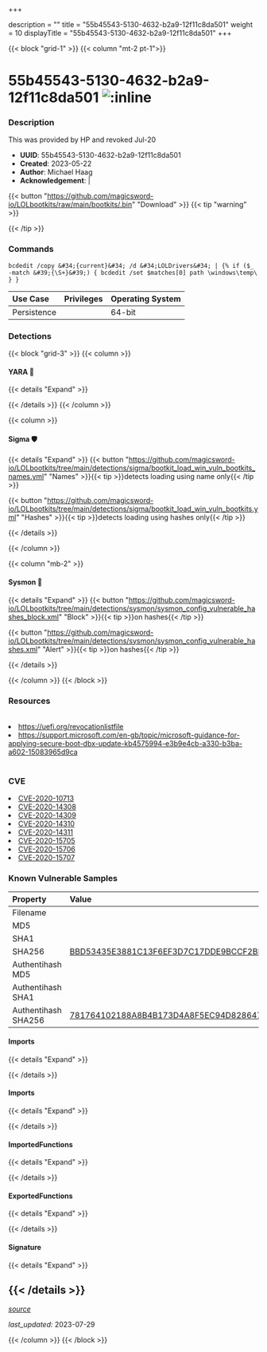 +++

description = ""
title = "55b45543-5130-4632-b2a9-12f11c8da501"
weight = 10
displayTitle = "55b45543-5130-4632-b2a9-12f11c8da501"
+++


{{< block "grid-1" >}}
{{< column "mt-2 pt-1">}}


# 55b45543-5130-4632-b2a9-12f11c8da501 ![:inline](/images/twitter_verified.png) 


### Description

This was provided by HP and revoked Jul-20
- **UUID**: 55b45543-5130-4632-b2a9-12f11c8da501
- **Created**: 2023-05-22
- **Author**: Michael Haag
- **Acknowledgement**:  | [](https://twitter.com/)

{{< button "https://github.com/magicsword-io/LOLbootkits/raw/main/bootkits/.bin" "Download" >}}
{{< tip "warning" >}}

{{< /tip >}}

### Commands

```
bcdedit /copy &#34;{current}&#34; /d &#34;LOLDrivers&#34; | {% if ($_ -match &#39;{\S+}&#39;) { bcdedit /set $matches[0] path \windows\temp\ } }
```


| Use Case | Privileges | Operating System | 
|:---- | ---- | ---- |
| Persistence |  | 64-bit |



### Detections


{{< block "grid-3" >}}
{{< column >}}
#### YARA 🏹
{{< details "Expand" >}}

{{< /details >}}
{{< /column >}}



{{< column >}}

#### Sigma 🛡️
{{< details "Expand" >}}
{{< button "https://github.com/magicsword-io/LOLbootkits/tree/main/detections/sigma/bootkit_load_win_vuln_bootkits_names.yml" "Names" >}}{{< tip >}}detects loading using name only{{< /tip >}} 


{{< button "https://github.com/magicsword-io/LOLbootkits/tree/main/detections/sigma/bootkit_load_win_vuln_bootkits.yml" "Hashes" >}}{{< tip >}}detects loading using hashes only{{< /tip >}} 

{{< /details >}}

{{< /column >}}


{{< column "mb-2" >}}

#### Sysmon 🔎
{{< details "Expand" >}}
{{< button "https://github.com/magicsword-io/LOLbootkits/tree/main/detections/sysmon/sysmon_config_vulnerable_hashes_block.xml" "Block" >}}{{< tip >}}on hashes{{< /tip >}} 

{{< button "https://github.com/magicsword-io/LOLbootkits/tree/main/detections/sysmon/sysmon_config_vulnerable_hashes.xml" "Alert" >}}{{< tip >}}on hashes{{< /tip >}} 

{{< /details >}}

{{< /column >}}
{{< /block >}}


### Resources
<br>
<li><a href="https://uefi.org/revocationlistfile">https://uefi.org/revocationlistfile</a></li>
<li><a href="https://support.microsoft.com/en-gb/topic/microsoft-guidance-for-applying-secure-boot-dbx-update-kb4575994-e3b9e4cb-a330-b3ba-a602-15083965d9ca">https://support.microsoft.com/en-gb/topic/microsoft-guidance-for-applying-secure-boot-dbx-update-kb4575994-e3b9e4cb-a330-b3ba-a602-15083965d9ca</a></li>
<br>

### CVE

<li><a href="https://cve.mitre.org/cgi-bin/cvename.cgi?name=CVE-2020-10713">CVE-2020-10713</a></li>
<li><a href="https://cve.mitre.org/cgi-bin/cvename.cgi?name=CVE-2020-14308">CVE-2020-14308</a></li>
<li><a href="https://cve.mitre.org/cgi-bin/cvename.cgi?name=CVE-2020-14309">CVE-2020-14309</a></li>
<li><a href="https://cve.mitre.org/cgi-bin/cvename.cgi?name=CVE-2020-14310">CVE-2020-14310</a></li>
<li><a href="https://cve.mitre.org/cgi-bin/cvename.cgi?name=CVE-2020-14311">CVE-2020-14311</a></li>
<li><a href="https://cve.mitre.org/cgi-bin/cvename.cgi?name=CVE-2020-15705">CVE-2020-15705</a></li>
<li><a href="https://cve.mitre.org/cgi-bin/cvename.cgi?name=CVE-2020-15706">CVE-2020-15706</a></li>
<li><a href="https://cve.mitre.org/cgi-bin/cvename.cgi?name=CVE-2020-15707">CVE-2020-15707</a></li>

### Known Vulnerable Samples

| Property           | Value |
|:-------------------|:------|
| Filename           |  |
| MD5                | [](https://www.virustotal.com/gui/file/) |
| SHA1               | [](https://www.virustotal.com/gui/file/) |
| SHA256             | [BBD53435E3881C13F6EF3D7C17DDE9BCCF2BB2D95D303DC4623CD1AA8F51EF23](https://www.virustotal.com/gui/file/BBD53435E3881C13F6EF3D7C17DDE9BCCF2BB2D95D303DC4623CD1AA8F51EF23) |
| Authentihash MD5   | [](https://www.virustotal.com/gui/search/authentihash%253A) |
| Authentihash SHA1  | [](https://www.virustotal.com/gui/search/authentihash%253A) |
| Authentihash SHA256| [781764102188A8B4B173D4A8F5EC94D828647156097F99357A581E624B377509](https://www.virustotal.com/gui/search/authentihash%253A781764102188A8B4B173D4A8F5EC94D828647156097F99357A581E624B377509) |


#### Imports
{{< details "Expand" >}}

{{< /details >}}
#### Imports
{{< details "Expand" >}}

{{< /details >}}
#### ImportedFunctions
{{< details "Expand" >}}

{{< /details >}}
#### ExportedFunctions
{{< details "Expand" >}}

{{< /details >}}

#### Signature
{{< details "Expand" >}}

{{< /details >}}
-----



[*source*](https://github.com/magicsword-io/LOLbootkits/tree/main/yaml/55b45543-5130-4632-b2a9-12f11c8da501.yaml)

*last_updated:* 2023-07-29








{{< /column >}}
{{< /block >}}
